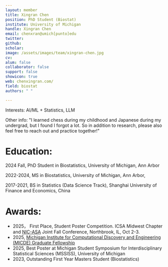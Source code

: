 ```yaml
---
layout: member
title: Xingran Chen
position: PhD Student (Biostat)
institute: University of Michigan
handle: Xingran Chen
email: chenxran@umich[punto]edu
twitter: 
github: 
scholar: 
image: /assets/images/team/xingran-chen.jpg
cv: 
alum: false
collaborator: false
support: false
showicon: true                                  
web: chenxingran.com/
field: biostat
authors: " "

---
```


Interests: AI/ML + Statistics, LLM

Other info: "I learned chess during my childhood and Japanese during my undergrad, but I found I forgot a lot. So in addition to research, please also feel free to reach out and practice together!"

# Education:

2024 Fall, PhD Student in Biostatistics, University of Michigan, Ann Arbor

2022-2024, MS in Biostatistics, University of Michigan, Ann Arbor, 

2017-2021, BS in Statistics (Data Science Track), Shanghai University of Finance and Economics, China


# Awards:

* 2025， First Place, Student Poster Competition. ICSA Midwest Chapter and [NIC-ASA](https://community.amstat.org/northeasternillinoischapter/home) Joint Fall Conference, Northbrook, IL, Oct 2-3.
* 2025, [Michigan Institute for Computational Discovery and Engineering (MICDE) Graduate Fellowship](https://micde.umich.edu/academic-programs/fellowships/)
* 2025, Best Poster at Michigan Student Symposium for Interdisciplinary Statistical Sciences (MSSISS), University of Michigan
* 2023, Outstanding First Year Masters Student (Biostatistics)
